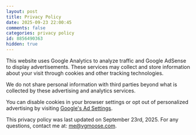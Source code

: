 ```yaml
---
layout: post
title: Privacy Policy
date: 2025-09-23 22:00:45
comments: false
categories: privacy policy
id: 8856490363
hidden: true
---
```


This website uses Google Analytics to analyze traffic and Google AdSense to display advertisements. These services may collect and store information about your visit through cookies and other tracking technologies.

We do not share personal information with third parties beyond what is collected by these advertising and analytics services.

You can disable cookies in your browser settings or opt out of personalized advertising by visiting [Google's Ad Settings](https://adssettings.google.com/).

This privacy policy was last updated on September 23rd, 2025. For any questions, contact me at: me@vgmoose.com.